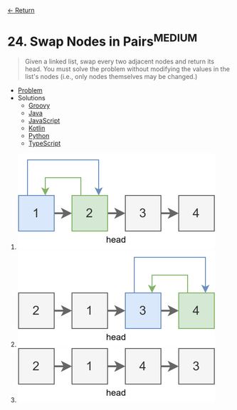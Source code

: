 [&larr; Return](https://hanggrian.github.io/grind-leetcode/)

# 24. Swap Nodes in Pairs<sup>MEDIUM</sup>

> Given a linked list, swap every two adjacent nodes and return its head. You
  must solve the problem without modifying the values in the list's nodes (i.e.,
  only nodes themselves may be changed.)

- [Problem](https://leetcode.com/problems/swap-nodes-in-pairs/)
- Solutions
  - [Groovy](https://github.com/hanggrian/grind-leetcode/blob/main/groovy/src/main/groovy/problems1_100/SwapNodesInPairs.groovy)
  - [Java](https://github.com/hanggrian/grind-leetcode/blob/main/java/src/main/java/problems1_100/SwapNodesInPairs.java)
  - [JavaScript](https://github.com/hanggrian/grind-leetcode/blob/main/javascript/src/problems1_100/swap-nodes-in-pairs.js)
  - [Kotlin](https://github.com/hanggrian/grind-leetcode/blob/main/kotlin/src/main/kotlin/problems1_100/SwapNodesInPairs.kt)
  - [Python](https://github.com/hanggrian/grind-leetcode/blob/main/python/src/problems1_100/swap_nodes_in_pairs.py)
  - [TypeScript](https://github.com/hanggrian/grind-leetcode/blob/main/typescript/src/problems1_100/swap-nodes-in-pairs.ts)

1.  ![](https://github.com/hanggrian/grind-leetcode/raw/assets/problems1_100/swap-nodes-in-pairs1.svg)
1.  ![](https://github.com/hanggrian/grind-leetcode/raw/assets/problems1_100/swap-nodes-in-pairs2.svg)
1.  ![](https://github.com/hanggrian/grind-leetcode/raw/assets/problems1_100/swap-nodes-in-pairs3.svg)
